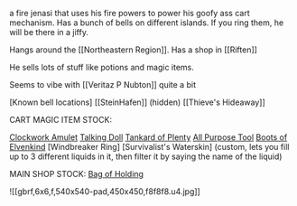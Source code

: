 a fire jenasi that uses his fire powers to power his goofy ass cart mechanism. Has a bunch of bells on different islands. If you ring them, he will be there in a jiffy.

Hangs around the [[Northeastern Region]]. Has a shop in [[Riften]]

He sells lots of stuff like potions and magic items.

Seems to vibe with [[Veritaz P Nubton]] quite a bit

[Known bell locations]
[[SteinHafen]] (hidden)
[[Thieve's Hideaway]]


CART MAGIC ITEM STOCK:

[Clockwork Amulet](https://dnd5e.wikidot.com/wondrous-items:clockwork-amulet)
[Talking Doll](https://dnd5e.wikidot.com/wondrous-items:talking-doll)
[Tankard of Plenty](https://dnd5e.wikidot.com/wondrous-items:tankard-of-plenty)
[All Purpose Tool](https://dnd5e.wikidot.com/wondrous-items:all-purpose-tool)
[Boots of Elvenkind](https://dnd5e.wikidot.com/wondrous-items:boots-of-elvenkind)
[Windbreaker Ring]
[Survivalist's Waterskin] (custom, lets you fill up to 3 different liquids in it, then filter it by saying the name of the liquid)

MAIN SHOP STOCK:
[Bag of Holding](https://dnd5e.wikidot.com/wondrous-items:bag-of-holding)


![[gbrf,6x6,f,540x540-pad,450x450,f8f8f8.u4.jpg]]